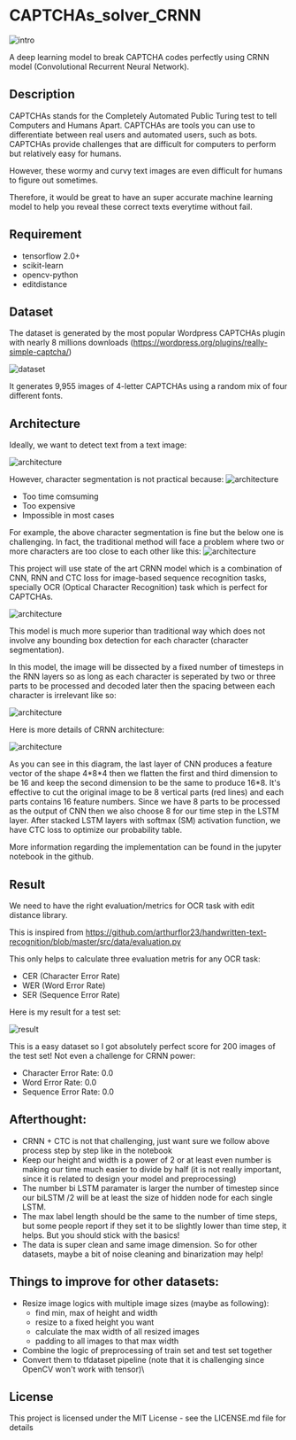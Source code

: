 # CAPTCHAs_solver_CRNN

![intro](https://i.imgur.com/bpsF4fO.jpg)

A deep learning model to break CAPTCHA codes perfectly using CRNN model (Convolutional Recurrent Neural Network).

## Description

CAPTCHAs stands for the Completely Automated Public Turing test to tell Computers and Humans Apart. CAPTCHAs are tools you can use to differentiate between real users and automated users, such as bots. CAPTCHAs provide challenges that are difficult for computers to perform but relatively easy for humans.

However, these wormy and curvy text images are even difficult for humans to figure out sometimes.

Therefore, it would be great to have an super accurate machine learning model to help you reveal these correct texts everytime without fail.

## Requirement
* tensorflow 2.0+
* scikit-learn
* opencv-python
* editdistance


## Dataset 

The dataset is generated by the most popular Wordpress CAPTCHAs plugin with nearly 8 millions downloads (https://wordpress.org/plugins/really-simple-captcha/)

![dataset](https://i.imgur.com/zYz5Qtl.gif)

It generates 9,955 images of  4-letter CAPTCHAs using a random mix of four different fonts.

## Architecture

Ideally, we want to detect text from a text image:

![architecture](https://i.imgur.com/dH3mK1H.png)

However, character segmentation is not practical because:
![architecture](https://i.imgur.com/AyUqcPp.png)
* Too time comsuming
* Too expensive 
* Impossible in most cases

For example, the above character segmentation is fine but the below one is challenging. In fact, the traditional method will face a problem where two or more characters are too close to each other like this:
![architecture](https://i.imgur.com/jBbSJ19.png)

This project will use state of the art CRNN model which is a combination of CNN, RNN and CTC loss for image-based sequence recognition tasks, specially OCR (Optical Character Recognition) task which is perfect for CAPTCHAs.

![architecture](https://i.imgur.com/npfKiCa.jpg)

This model is much more superior than traditional way which does not involve any bounding box detection for each character (character segmentation). 

In this model, the image will be dissected by a fixed number of timesteps in the RNN layers so as long as each character is seperated by two or three parts to be processed and decoded later then the spacing between each character is irrelevant like so:

![architecture](https://i.imgur.com/TOpXFan.png)

Here is more details of CRNN architecture:

![architecture](https://i.imgur.com/7f1IU0Q.png)

As you can see in this diagram, the last layer of CNN produces a feature vector of the shape 4\*8\*4 then we flatten the first and third dimension to be 16 and keep the second dimension to be the same to produce 16\*8. It's effective to cut the original image to be 8 vertical parts (red lines) and each parts contains 16 feature numbers. Since we have 8 parts to be processed as the output of CNN then we also choose 8 for our time step in the LSTM layer. After stacked LSTM layers with softmax (SM) activation function, we have CTC loss to optimize our probability table.

More information regarding the implementation can be found in the jupyter notebook in the github.

## Result

We need to have the right evaluation/metrics for OCR task with edit distance library.

This is inspired from https://github.com/arthurflor23/handwritten-text-recognition/blob/master/src/data/evaluation.py

This only helps to calculate three evaluation metris for any OCR task:
- CER (Character Error Rate)
- WER (Word Error Rate)
- SER (Sequence Error Rate)

Here is my result for a test set:

![result](https://i.imgur.com/CLAkqda.png)

This is a easy dataset so I got absolutely perfect score for 200 images of the test set! Not even a challenge for CRNN power:
* Character Error Rate: 0.0
* Word Error Rate:      0.0
* Sequence Error Rate:  0.0

## Afterthought:
- CRNN + CTC is not that challenging, just want sure we follow above process step by step like in the notebook
- Keep our height and width is a power of 2 or at least even number is making our time much 
easier to divide by half (it is not really important, since it is related to design your model and preprocessing)
- The number bi LSTM paramater is larger the number of timestep since our biLSTM /2 will be at least the size of hidden node for each single LSTM.
- The max label length should be the same to the number of time steps, but some people report if they set it to be slightly lower than time step, it helps. 
But you should stick with the basics!
- The data is super clean and same image dimension. So for other datasets, maybe a bit of noise cleaning and binarization may help!

## Things to improve for other datasets:
- Resize image logics with multiple image sizes (maybe as following):
    + find min, max of height and width
    + resize to a fixed height you want
    + calculate the max width of all resized images
    + padding to all images to that max width
- Combine the logic of preprocessing of train set and test set together
- Convert them to tfdataset pipeline (note that it is challenging since OpenCV won't work with tensor)\

## License

This project is licensed under the MIT License - see the LICENSE.md file for details
